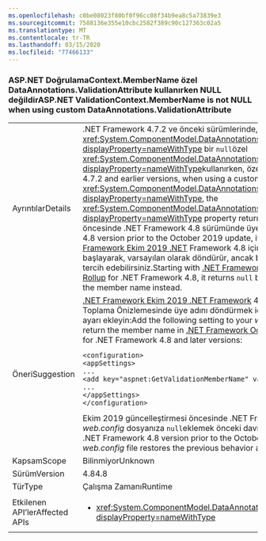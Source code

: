 ```yaml
---
ms.openlocfilehash: c0be08023f80bf0f96cc08f34b9ea8c5a73839e3
ms.sourcegitcommit: 7588136e355e10cbc2582f389c90c127363c02a5
ms.translationtype: MT
ms.contentlocale: tr-TR
ms.lasthandoff: 03/15/2020
ms.locfileid: "77466133"
---
```

### <a name="aspnet-validationcontextmembername-is-not-null-when-using-custom-dataannotationsvalidationattribute"></a><span data-ttu-id="97040-101">ASP.NET DoğrulamaContext.MemberName özel DataAnnotations.ValidationAttribute kullanırken NULL değildir</span><span class="sxs-lookup"><span data-stu-id="97040-101">ASP.NET ValidationContext.MemberName is not NULL when using custom DataAnnotations.ValidationAttribute</span></span>

|   |   |
|---|---|
|<span data-ttu-id="97040-102">Ayrıntılar</span><span class="sxs-lookup"><span data-stu-id="97040-102">Details</span></span>|<span data-ttu-id="97040-103">.NET Framework 4.7.2 ve önceki sürümlerinde, <xref:System.ComponentModel.DataAnnotations.ValidationContext.MemberName?displayProperty=nameWithType> bir `null`özel <xref:System.ComponentModel.DataAnnotations.ValidationAttribute?displayProperty=nameWithType>kullanırken, özellik döndürür.</span><span class="sxs-lookup"><span data-stu-id="97040-103">In .NET Framework 4.7.2 and earlier versions, when using a custom <xref:System.ComponentModel.DataAnnotations.ValidationAttribute?displayProperty=nameWithType>, the <xref:System.ComponentModel.DataAnnotations.ValidationContext.MemberName?displayProperty=nameWithType> property returns `null`.</span></span> <span data-ttu-id="97040-104">Ekim 2019 güncelleştirmesi öncesinde .NET Framework 4.8 sürümünde üye adını döndürür.</span><span class="sxs-lookup"><span data-stu-id="97040-104">In .NET Framework 4.8 version prior to the October 2019 update, it returns the member name.</span></span> <span data-ttu-id="97040-105">[.NET Framework Ekim 2019 .NET](https://devblogs.microsoft.com/dotnet/net-framework-october-2019-preview-of-quality-rollup/) Framework 4.8 için Kalite `null` Toplama Önizlemesi ile başlayarak, varsayılan olarak döndürür, ancak bunun yerine üye adını döndürmeyi tercih edebilirsiniz.</span><span class="sxs-lookup"><span data-stu-id="97040-105">Starting with [.NET Framework October 2019 Preview of Quality Rollup](https://devblogs.microsoft.com/dotnet/net-framework-october-2019-preview-of-quality-rollup/) for .NET Framework 4.8, it returns `null` by default, but you can opt in to return the member name instead.</span></span> |
|<span data-ttu-id="97040-106">Öneri</span><span class="sxs-lookup"><span data-stu-id="97040-106">Suggestion</span></span>|<span data-ttu-id="97040-107">[.NET Framework Ekim 2019 .NET Framework](https://devblogs.microsoft.com/dotnet/net-framework-october-2019-preview-of-quality-rollup/) 4.8 ve sonraki sürümler için Kalite Toplama Önizlemesinde üye adını döndürmek için *web.config* dosyanıza aşağıdaki ayarı ekleyin:</span><span class="sxs-lookup"><span data-stu-id="97040-107">Add the following setting to your *web.config* file for the property to return the member name in [.NET Framework October 2019 Preview of Quality Rollup](https://devblogs.microsoft.com/dotnet/net-framework-october-2019-preview-of-quality-rollup/) for .NET Framework 4.8 and later versions:</span></span><pre><code class="lang-xml">&lt;configuration&gt;&#13;&#10;&lt;appSettings&gt;&#13;&#10;...&#13;&#10;&lt;add key=&quot;aspnet:GetValidationMemberName&quot;  value=&quot;true&quot;/&gt;&#13;&#10;...&#13;&#10;&lt;/appSettings&gt;&#13;&#10;&lt;/configuration&gt;&#13;&#10;</code></pre><span data-ttu-id="97040-108">Ekim 2019 güncelleştirmesi öncesinde .NET Framework 4.8 sürümünde, *bunu web.config* dosyanıza `null`eklemek önceki davranışı geri yükler ve özellik döndürür.</span><span class="sxs-lookup"><span data-stu-id="97040-108">In .NET Framework 4.8 version prior to the October 2019 update,  adding this to your *web.config* file restores the previous behavior and the property returns `null`.</span></span>|
|<span data-ttu-id="97040-109">Kapsam</span><span class="sxs-lookup"><span data-stu-id="97040-109">Scope</span></span>|<span data-ttu-id="97040-110">Bilinmiyor</span><span class="sxs-lookup"><span data-stu-id="97040-110">Unknown</span></span>|
|<span data-ttu-id="97040-111">Sürüm</span><span class="sxs-lookup"><span data-stu-id="97040-111">Version</span></span>|<span data-ttu-id="97040-112">4.8</span><span class="sxs-lookup"><span data-stu-id="97040-112">4.8</span></span>|
|<span data-ttu-id="97040-113">Tür</span><span class="sxs-lookup"><span data-stu-id="97040-113">Type</span></span>|<span data-ttu-id="97040-114">Çalışma Zamanı</span><span class="sxs-lookup"><span data-stu-id="97040-114">Runtime</span></span>|
|<span data-ttu-id="97040-115">Etkilenen API’ler</span><span class="sxs-lookup"><span data-stu-id="97040-115">Affected APIs</span></span>|<ul><li><xref:System.ComponentModel.DataAnnotations.ValidationContext.MemberName?displayProperty=nameWithType></li></ul>|
